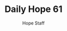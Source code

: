 ---
image: /assets/img/daily-hope-default-artwork.png
title: Daily Hope 61
number: 61
categories:
  - Daily Hope
author: Hope Staff
notes: Daily Hope 61
embed: >-
  <iframe style="border-radius:12px" src="https://open.spotify.com/embed/episode/133nwy61DknjqYjORT0yVa?utm_source=generator" width="100%" height="352" frameBorder="0" allowfullscreen="" allow="autoplay; clipboard-write; encrypted-media; fullscreen; picture-in-picture" loading="lazy"></iframe>
---